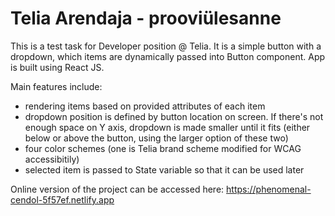 # Telia Arendaja - prooviülesanne

This is a test task for Developer position @ Telia. It is a simple button with a dropdown, which items are dynamically passed into Button component. App is built using React JS.

Main features include:
- rendering items based on provided attributes of each item
- dropdown position is defined by button location on screen. If there's not enough space on Y axis, dropdown is made smaller until it fits (either below or above the button, using the larger option of these two)
- four color schemes (one is Telia brand scheme modified for WCAG accessibitily)
- selected item is passed to State variable so that it can be used later

Online version of the project can be accessed here: https://phenomenal-cendol-5f57ef.netlify.app
